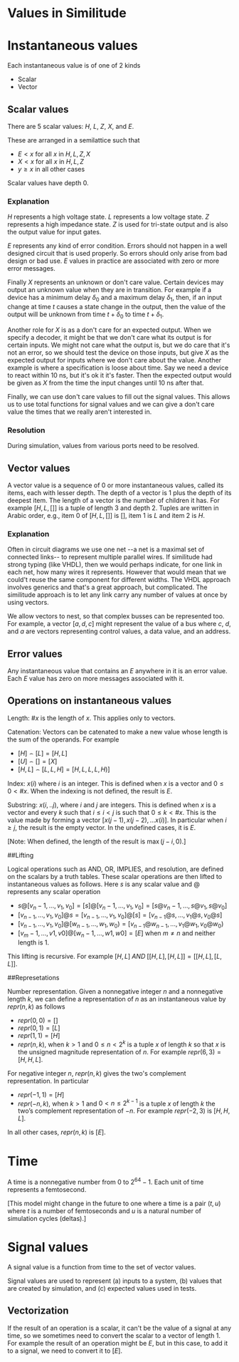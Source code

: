 # Values in Similitude

# Instantaneous values

Each instantaneous value is of one of 2 kinds

* Scalar
* Vector


## Scalar values
There are 5 scalar values: $H$, $L$, $Z$, $X$, and $E$.

These are arranged in a semilattice such that

* $E < x$ for all $x$ in ${H,L,Z,X}$ 
* $X < x$ for all $x$ in ${H,L,Z}$
* $y \ge x$ in all other cases
  
Scalar values have depth 0.

### Explanation

$H$ represents a high voltage state. $L$ represents a low voltage state. $Z$ represents a high impedance state. $Z$ is used for tri-state output and is also the output value for input gates.

$E$ represents any kind of error condition.  Errors should not happen in a well designed circuit that is used properly. So errors should only arise from bad design or bad use. $E$ values in practice are associated with zero or more error messages.

Finally $X$ represents an unknown or don't care value.  Certain devices may output an unknown value when they are in transition. For example if a device has a minimum delay $\delta_0$ and a maximum delay $\delta_1$, then, if an input change at time $t$ causes a state change in the output, then the value of the output will be unknown from time $t+\delta_0$ to time $t+\delta_1$. 

Another role for $X$ is as a don't care for an expected output. When we specify a decoder, it might be that we don't care what its output is for certain inputs. We might not care what the output is, but we do care that it's not an error, so we should test the device on those inputs, but give $X$ as the expected output for inputs where we don't care about the value.  Another example is where a specification is loose about time.  Say we need a device to react within 10 ns, but it's ok it it's faster.  Then the expected output would be given as $X$ from the time the input changes until 10 ns after that.

Finally, we can use don't care values to fill out the signal values. This allows us to use total functions for signal values and we can give a don't care value the times that we really aren't interested in.

### Resolution

During simulation, values from various ports need to be resolved.


## Vector values
A vector value is a sequence of 0 or more instantaneous values, called its items, each with lesser depth. The depth of a vector is 1 plus the depth of its deepest item.  The length of a vector is the number of children it has. For example $[H,L,[ ]]$ is a tuple of length 3 and depth 2.  Tuples are written in Arabic order, e.g., item 0 of $[H,L,[]]$ is $[]$, item 1 is $L$ and item 2 is $H$.

### Explanation

Often in circuit diagrams we use one net --a net is a maximal set of connected links-- to represent multiple parallel wires.  If similitude had strong typing (like VHDL), then we would perhaps indicate, for one link in each net, how many wires it represents. However that would mean that we could't reuse the same component for different widths.  The VHDL approach involves generics and that's a great approach, but complicated.  The similitude approach is to let any link carry any number of values at once by using vectors.

We allow vectors to nest, so that complex busses can be represented too.  For example, a vector $[a,d,c]$ might represent the value of a bus where $c$, $d$, and $a$ are vectors representing control values, a data value, and an address.

## Error values

Any instantaneous value that contains an $E$ anywhere in it is an error value.  Each $E$ value has zero on more messages associated with it.

## Operations on instantaneous values

Length: $\#x$ is the length of $x$.  This applies only to vectors.

Catenation: Vectors can be catenated to make a new value whose length is the sum of the operands. For example

* $[H] \smallfrown [L] = [H,L]$
* $[U]  \smallfrown [] = [X]$
* $[H,L] \smallfrown [L,L,H]=[H,L,L,L,H)]$

Index: $x(i)$ where $i$ is an integer. This is defined when $x$ is a vector and $0\le 0 < \#x$. When the indexing is not defined, the result is $E$.

Substring: $x(i,..j)$, where $i$ and $j$ are integers. This is defined when $x$ is a vector and every $k$ such that $i \le i < j$ is such that $0 \le k < \#x$. This is the value made by forming a vector $[x(j-1), x(j-2), ... x(i)]$.  In particular when $i \ge j$, the result is the empty vector.  In the undefined cases, it is $E$.

[Note: When defined, the length of the result is $\max(j-i,0)$.]

##Lifting

Logical operations such as AND, OR, IMPLIES, and resolution, are defined on the scalars by a truth tables. These scalar operations are then lifted to instantaneous values as follows. Here $s$ is any scalar value and @ represents any scalar operation

* $s @ [v_n-1, ... , v_1, v_0] = [s] @ [v_n-1, ... , v_1, v_0]= [s @ v_n-1, ... , s @ v_1, s @ v_0]$
* $[v_{n-1}, ... , v_1, v_0] @ s = [v_{n-1}, ... , v_1, v_0] @ [s]  = [v_{n-1} @ s, ... , v_1 @ s, v_0 @ s]$
* $[v_{n-1}, ... , v_1, v_0] @ [w_{n-1}, ..., w_1, w_0) = [v_{n-1} @ w_{n-1}, ... , v_1 @ w_1, v_0 @ w_0)$
* $[v_m-1, ... , v1, v0] @ [w_n-1, ..., w1, w0] = [E]$ when $m\not=n$ and neither length is 1.

This lifting is recursive. For example $[H, L]\; AND\; [[H,L],[H,L]] = [[H,L],[L,L]]$.

##Represetations

Number representation. Given a nonnegative integer $n$ and a nonnegative length $k$, we can define a representation of $n$ as an instantaneous value by $repr(n, k)$ as follows

*   $repr(0, 0) = []$
*   $repr(0, 1) = [L]$
*   $repr(1, 1) = [H]$
*   $repr(n, k)$, when $k > 1$ and $0 \le n < 2^k$ is a tuple $x$ of length $k$ so that $x$ is the unsigned magnitude representation of $n$. For example $repr(6,3) = [H,H,L]$.

For negative integer $n$, $repr(n,k)$ gives the two's complement representation. In particular

* $repr(-1,1) = [H]$
* $repr(-n,k)$, when $k > 1$ and $0 < n \le 2^{k-1}$ is a tuple $x$ of length $k$ the two’s complement representation of $-n$. For example $repr(-2,3)$ is $[H,H,L]$.

In all other cases, $repr(n,k)$ is $[E]$.

# Time

A time is a nonnegative number from 0 to $2^{64}-1$.  Each unit of time represents a femtosecond.

[This model might change in the future to one where a time is a pair $(t,u)$ where $t$ is a number of femtoseconds and $u$ is a natural number of simulation cycles (deltas).]

# Signal values

A signal value is a function from time to the set of vector values. 

Signal values are used to represent (a) inputs to a system, (b) values that are created by simulation, and (c) expected values used in tests.

## Vectorization

If the result of an operation is a scalar, it can't be the value of a signal at any time, so  we sometimes need to convert the scalar to a vector of length 1.  For example the result of an operation might be $E$, but in this case, to add it to a signal, we need to convert it to $[E]$.




